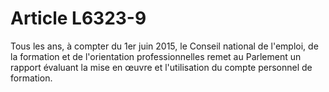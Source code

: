 # Article L6323-9

Tous les ans, à compter du 1er juin 2015, le Conseil national de l'emploi, de la formation et de l'orientation professionnelles remet au Parlement un rapport évaluant la mise en œuvre et l'utilisation du compte personnel de formation.